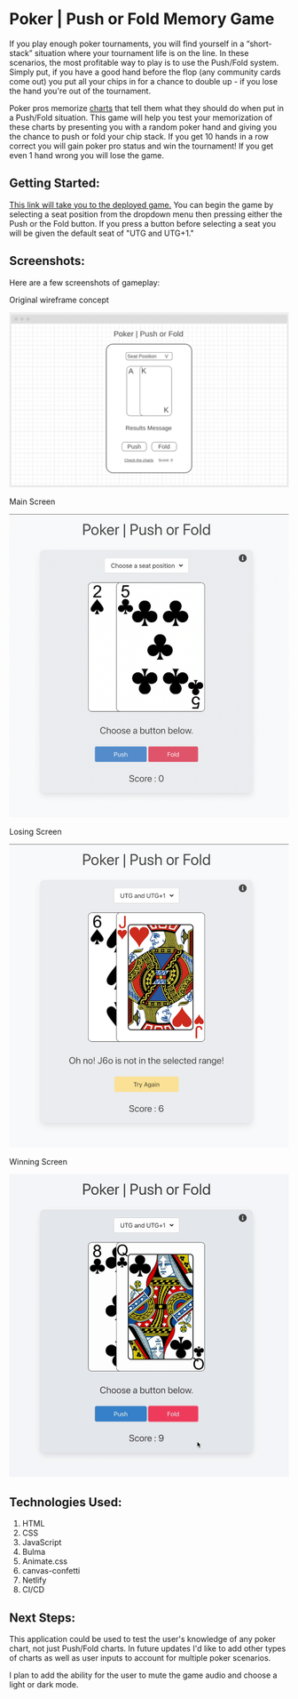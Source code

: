 # Poker | Push or Fold Memory Game

If you play enough poker tournaments, you will find yourself in a “short-stack” situation where your tournament life is on the line. In these scenarios, the most profitable way to play is to use the Push/Fold system. Simply put, if you have a good hand before the flop (any community cards come out) you put all your chips in for a chance to double up - if you lose the hand you're out of the tournament.

Poker pros memorize [charts](https://upswingpoker.com/push-fold-tournament-strategy-charts/) that tell them what they should do when put in a Push/Fold situation. This game will help you test your memorization of these charts by presenting you with a random poker hand and giving you the chance to push or fold your chip stack. If you get 10 hands in a row correct you will gain poker pro status and win the tournament! If you get even 1 hand wrong you will lose the game.

## Getting Started:

[This link will take you to the deployed game.](https://elated-carson-819d6b.netlify.app/) You can begin the game by selecting a seat position from the dropdown menu then pressing either the Push or the Fold button. If you press a button before selecting a seat you will be given the default seat of "UTG and UTG+1."

## Screenshots:

Here are a few screenshots of gameplay:

Original wireframe concept

<img src="./images/wireframe.png" width="600px">

Main Screen

<img src="./images/main-screen.png" width="600px">

Losing Screen

<img src="./images/losing-screen.png" width="600px">

Winning Screen

<img src="./images/winning-screen.gif" width="600px">

## Technologies Used:

1. HTML
2. CSS
3. JavaScript
4. Bulma
5. Animate.css
6. canvas-confetti
7. Netlify
8. CI/CD

## Next Steps:

This application could be used to test the user's knowledge of any poker chart, not just Push/Fold charts. In future updates I'd like to add other types of charts as well as user inputs to account for multiple poker scenarios.

I plan to add the ability for the user to mute the game audio and choose a light or dark mode.
